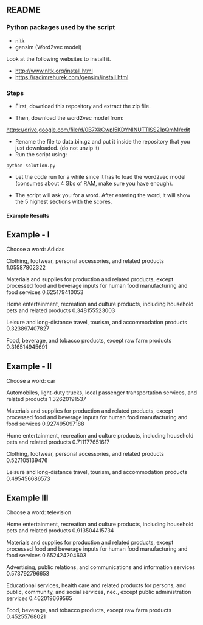 README
------

### Python packages used by the script

   * nltk
   * gensim (Word2vec model)

Look at the following websites to install it.

   * http://www.nltk.org/install.html
   * https://radimrehurek.com/gensim/install.html


### Steps

- First, download this repository and extract the zip file.

- Then, download the word2vec model from:

https://drive.google.com/file/d/0B7XkCwpI5KDYNlNUTTlSS21pQmM/edit

- Rename the file to data.bin.gz and put it inside the repository that you just downloaded. (do not unzip it)
- Run the script using:

`python solution.py`

- Let the code run for a while since it has to load the word2vec model (consumes about 4 Gbs of RAM, make sure you have enough).

- The script will ask you for a word. After entering the word, it will show the 5 highest sections with the scores.

#### Example Results

## Example - I

Choose a word: Adidas

Clothing, footwear, personal accessories, and related products 1.05587802322

Materials and supplies for production and related products, except processed food and beverage inputs for human food manufacturing and food services 0.625179410053

Home entertainment, recreation and culture products, including household pets and related products 0.348155523003

Leisure and long-distance travel, tourism, and accommodation products 0.323897407827

Food, beverage, and tobacco products, except raw farm products 0.316514945691

## Example - II

Choose a word: car

Automobiles, light-duty trucks, local passenger transportation services, and related products 1.32620191537

Materials and supplies for production and related products, except processed food and beverage inputs for human food manufacturing and food services 0.927495097188

Home entertainment, recreation and culture products, including household pets and related products 0.711177651617

Clothing, footwear, personal accessories, and related products 0.527105139476

Leisure and long-distance travel, tourism, and accommodation products 0.495456686573

## Example III

Choose a word: television

Home entertainment, recreation and culture products, including household pets and related products 0.913504415734

Materials and supplies for production and related products, except processed food and beverage inputs for human food manufacturing and food services 0.652424204603

Advertising, public relations, and communications and information services 0.573792796653

Educational services, health care and related products for persons, and public, community, and social services, nec., except public administration services 0.462019669565

Food, beverage, and tobacco products, except raw farm products 0.45255768021
